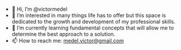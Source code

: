 - 👋 Hi, I’m @victormedel
- 👀 I’m interested in many things life has to offer but this space is dedicated to the growth and development of my professional skills.
- 🌱 I’m currently learning fundamental concepts that will allow me to determine the best approach to a solution.
- 📫 How to reach me: medel.victor@gmail.com

<!---
victormedel/victormedel is a ✨ special ✨ repository because its `README.md` (this file) appears on your GitHub profile.
You can click the Preview link to take a look at your changes.
--->
